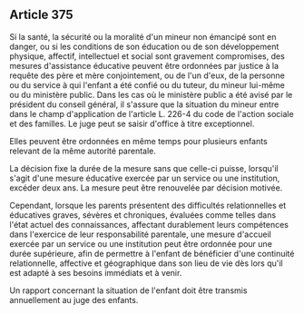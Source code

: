 Article 375
----
Si la santé, la sécurité ou la moralité d'un mineur non émancipé sont en danger,
ou si les conditions de son éducation ou de son développement physique,
affectif, intellectuel et social sont gravement compromises, des mesures
d'assistance éducative peuvent être ordonnées par justice à la requête des père
et mère conjointement, ou de l'un d'eux, de la personne ou du service à qui
l'enfant a été confié ou du tuteur, du mineur lui-même ou du ministère public.
Dans les cas où le ministère public a été avisé par le président du conseil
général, il s'assure que la situation du mineur entre dans le champ
d'application de l'article L. 226-4 du code de l'action sociale et des familles.
Le juge peut se saisir d'office à titre exceptionnel.

Elles peuvent être ordonnées en même temps pour plusieurs enfants relevant de la
même autorité parentale.

La décision fixe la durée de la mesure sans que celle-ci puisse, lorsqu'il
s'agit d'une mesure éducative exercée par un service ou une institution, excéder
deux ans. La mesure peut être renouvelée par décision motivée.

Cependant, lorsque les parents présentent des difficultés relationnelles et
éducatives graves, sévères et chroniques, évaluées comme telles dans l'état
actuel des connaissances, affectant durablement leurs compétences dans
l'exercice de leur responsabilité parentale, une mesure d'accueil exercée par un
service ou une institution peut être ordonnée pour une durée supérieure, afin de
permettre à l'enfant de bénéficier d'une continuité relationnelle, affective et
géographique dans son lieu de vie dès lors qu'il est adapté à ses besoins
immédiats et à venir.

Un rapport concernant la situation de l'enfant doit être transmis annuellement
au juge des enfants.
